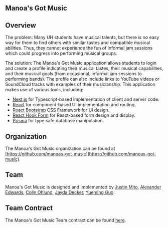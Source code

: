 ## Manoa's Got Music

## Overview

The problem: Many UH students have musical talents, but there is no easy way for them to find others with similar tastes and compatible musical abilities. Thus, they cannot experience the fun of informal jam sessions which could progress into performing musical groups.

The solution: The Manoa's Got Music application allows students to login and create a profile indicating their musical tastes, their musical capabilities, and their musical goals (from occasional, informal jam sessions to performing bands). The profile can also include links to YouTube videos or SoundCloud tracks with examples of their musicianship. This application makes use of various tools, including:

- [Next.js](https://nextjs.org/) for Typescript-based implementation of client and server code.
- [React](https://reactjs.org/) for component-based UI implementation and routing.
- [React Bootstrap](https://react-bootstrap.github.io/) CSS Framework for UI design.
- [React Hook Form](https://react-hook-form.com/) for React-based form design and display.
- [Prisma](https://www.prisma.io/) for type safe database manipulation.

## Organization
The Manoa's Got Music organization can be found at [https://github.com/manoas-got-music](https://github.com/manoas-got-music).

## Team
Manoa's Got Music is designed and implemented by [Justin Mito](https://github.com/justinvmito), [Alexander Edwards](https://github.com/alex-edwards-44), [Colin Ohlund](https://github.com/Cohlund876), [Jayda Decker](https://github.com/jaydald), [Yueming Guo](https://github.com/YuemingGuo9).

## Team Contract
The Manoa's Got Music Team contract can be found [here](https://docs.google.com/document/d/13MF7s-PhaulhlaJWpAjXyL4SHC6C8agoXo6tztl9ILw/edit?tab=t.0).
